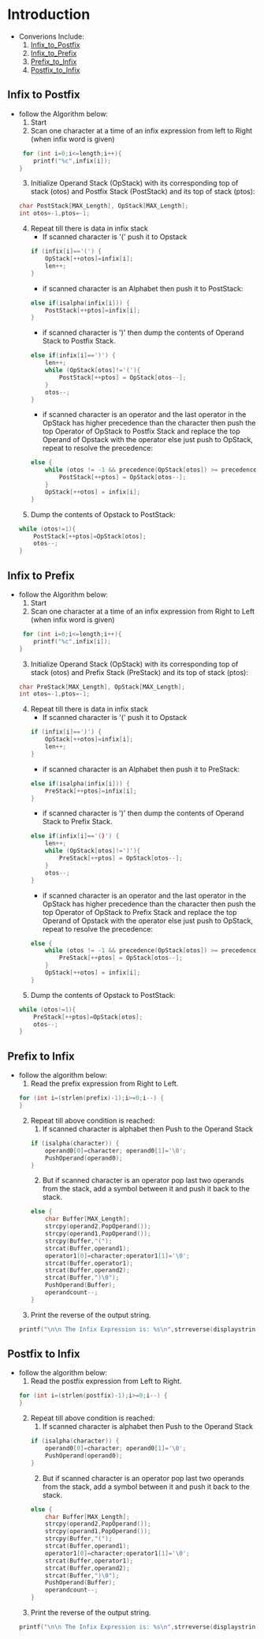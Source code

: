 # Introduction
- Converions Include:
    1. [Infix_to_Postfix](#infix-to-postfix)
    2. [Infix_to_Prefix](#infix-to-prefix)
    3. [Prefix_to_Infix](#prefix-to-infix)
    4. [Postfix_to_Infix](#postfix-to-infix)

## Infix to Postfix
- follow the Algorithm below:
    1. Start
    2. Scan one character at a time of an infix expression from left to Right (when infix word is given)
    ```c
     for (int i=0;i<=length;i++){
        printf("%c",infix[i]);
    }
    ```
    3. Initialize Operand Stack (OpStack) with its corresponding top of stack (otos) and Postfix Stack (PostStack) and its top of stack (ptos):
    ```c
    char PostStack[MAX_Length], OpStack[MAX_Length];
    int otos=-1,ptos=-1;
    ```
    4. Repeat till there is data in infix stack
        - If scanned character is '(' push it to Opstack
        ```c
        if (infix[i]=='(') { 
            OpStack[++otos]=infix[i];
            len++;
        }
        ```
        - if scanned character is an Alphabet then push it to PostStack:
        ```c
        else if(isalpha(infix[i])) {
            PostStack[++ptos]=infix[i];
        }
        ```
        - if scanned character is ')' then dump the contents of Operand Stack to Postfix Stack.
        ```c
        else if(infix[i]==')') { 
            len++;
            while (OpStack[otos]!='('){ 
                PostStack[++ptos] = OpStack[otos--];
            }
            otos--;
        }
        ```
        - if scanned character is an operator and the last operator in the OpStack has higher precedence than the character then push the top Operator of OpStack to Postfix Stack and replace the top Operand of Opstack with the operator else just push to OpStack, repeat to resolve the precedence:
        ```c
        else {
            while (otos != -1 && precedence(OpStack[otos]) >= precedence(infix[i])) {
                PostStack[++ptos] = OpStack[otos--];
            }
            OpStack[++otos] = infix[i];
        }
        ```
    5. Dump the contents of Opstack to PostStack:
    ```c
    while (otos!=1){
        PostStack[++ptos]=OpStack[otos];
        otos--;
    }
    ```

## Infix to Prefix 
- follow the Algorithm below:
    1. Start
    2. Scan one character at a time of an infix expression from Right to Left (when infix word is given)
    ```c
     for (int i=0;i<=length;i++){
        printf("%c",infix[i]);
    }
    ```
    3. Initialize Operand Stack (OpStack) with its corresponding top of stack (otos) and Prefix Stack (PreStack) and its top of stack (ptos):
    ```c
    char PreStack[MAX_Length], OpStack[MAX_Length];
    int otos=-1,ptos=-1;
    ```
    4. Repeat till there is data in infix stack
        - If scanned character is '(' push it to Opstack
        ```c
        if (infix[i]==')') { 
            OpStack[++otos]=infix[i];
            len++;
        }
        ```
        - if scanned character is an Alphabet then push it to PreStack:
        ```c
        else if(isalpha(infix[i])) {
            PreStack[++ptos]=infix[i];
        }
        ```
        - if scanned character is ')' then dump the contents of Operand Stack to Prefix Stack.
        ```c
        else if(infix[i]=='()') { 
            len++;
            while (OpStack[otos]!=')'){ 
                PreStack[++ptos] = OpStack[otos--];
            }
            otos--;
        }
        ```
        - if scanned character is an operator and the last operator in the OpStack has higher precedence than the character then push the top Operator of OpStack to Prefix Stack and replace the top Operand of Opstack with the operator else just push to OpStack, repeat to resolve the precedence:
        ```c
        else {
            while (otos != -1 && precedence(OpStack[otos]) >= precedence(infix[i])) {
                PreStack[++ptos] = OpStack[otos--];
            }
            OpStack[++otos] = infix[i];
        }
        ```
    5. Dump the contents of Opstack to PostStack:
    ```c
    while (otos!=1){
        PreStack[++ptos]=OpStack[otos];
        otos--;
    }
    ```
    
## Prefix to Infix
- follow the algorithm below:
    1. Read the prefix expression from Right to Left.
    ```c
    for (int i=(strlen(prefix)-1);i>=0;i--) {
    }
    ```
    2. Repeat till above condition is reached:
        1. If scanned character is alphabet then Push to the Operand Stack 
        ```c
        if (isalpha(character)) {
            operand0[0]=character; operand0[1]='\0';
            PushOperand(operand0); 
        }
        ```
        2. But if scanned character is an operator pop last two operands from the stack, add a symbol between it and push it back to the stack.
        ```c
        else {
            char Buffer[MAX_Length];
            strcpy(operand2,PopOperand());
            strcpy(operand1,PopOperand());
            strcpy(Buffer,"(");
            strcat(Buffer,operand1);
            operator1[0]=character;operator1[1]='\0';
            strcat(Buffer,operator1);
            strcat(Buffer,operand2);
            strcat(Buffer,")\0");
            PushOperand(Buffer);
            operandcount--;
        }
        ```
    3. Print the reverse of the output string.
    ```c
    printf("\n\n The Infix Expression is: %s\n",strreverse(displaystringstack()));
    ```

## Postfix to Infix
- follow the algorithm below:
    1. Read the postfix expression from Left to Right.
    ```c
    for (int i=(strlen(postfix)-1);i>=0;i--) {
    }
    ```
    2. Repeat till above condition is reached:
        1. If scanned character is alphabet then Push to the Operand Stack 
        ```c
        if (isalpha(character)) {
            operand0[0]=character; operand0[1]='\0';
            PushOperand(operand0); 
        }
        ```
        2. But if scanned character is an operator pop last two operands from the stack, add a symbol between it and push it back to the stack.
        ```c
        else {
            char Buffer[MAX_Length];
            strcpy(operand2,PopOperand());
            strcpy(operand1,PopOperand());
            strcpy(Buffer,"(");
            strcat(Buffer,operand1);
            operator1[0]=character;operator1[1]='\0';
            strcat(Buffer,operator1);
            strcat(Buffer,operand2);
            strcat(Buffer,")\0");
            PushOperand(Buffer);
            operandcount--;
        }
        ```
    3. Print the reverse of the output string.
    ```c
    printf("\n\n The Infix Expression is: %s\n",strreverse(displaystringstack()));
    ```